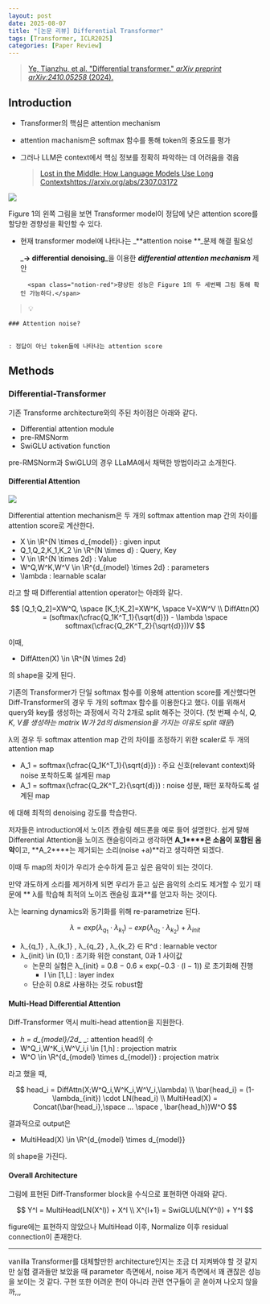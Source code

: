 ```yaml
---
layout: post
date: 2025-08-07
title: "[논문 리뷰] Differential Transformer"
tags: [Transformer, ICLR2025]
categories: [Paper Review]
---
```


> [Ye, Tianzhu, et al. "Differential transformer." ](https://arxiv.org/abs/2410.05258)[_arXiv preprint arXiv:2410.05258_](https://arxiv.org/abs/2410.05258)[ (2024).](https://arxiv.org/abs/2410.05258)



## Introduction

- Transformer의 핵심은 attention mechanism
- attention machanism은 softmax 함수를 통해 token의 중요도를 평가
- 그러나 LLM은 context에서 핵심 정보를 정확히 파악하는 데 어려움을 겪음

	> [Lost in the Middle: How Language Models Use Long Contextshttps://arxiv.org/abs/2307.03172](https://arxiv.org/abs/2307.03172)


![](https://prod-files-secure.s3.us-west-2.amazonaws.com/542b861c-36a8-4051-84e5-8804b6728dba/9083ea56-691a-4752-ae26-47f403431ac8/image.png?X-Amz-Algorithm=AWS4-HMAC-SHA256&X-Amz-Content-Sha256=UNSIGNED-PAYLOAD&X-Amz-Credential=ASIAZI2LB46637DQXK2R%2F20250918%2Fus-west-2%2Fs3%2Faws4_request&X-Amz-Date=20250918T160107Z&X-Amz-Expires=3600&X-Amz-Security-Token=IQoJb3JpZ2luX2VjEEQaCXVzLXdlc3QtMiJHMEUCIQCXTk081%2FK7P9g%2BnwwhVh09NXh5rM1vE2iaS0qyCCThewIgFpT193e0cMqGwQenPm25EHl4mgoWAD2Fxpn9Op1Oj9gqiAQIvf%2F%2F%2F%2F%2F%2F%2F%2F%2F%2FARAAGgw2Mzc0MjMxODM4MDUiDEZYPNX%2Bnze6S3JgeSrcA4v4V7NUAMLQWGiVrbdzy4Tdfrn2tvzwKvkE92HmczeWh8ioCrBMx4fU6l9uxSV7%2Fb7a6FBG8Ho73091E66VRyLHsZDONzKrWxOE6RGJjwrWG%2Fp7bxLTIA5f%2FFmr9%2BL9RSAl4SrvSto%2FXTVT7qAgGfNgOVTOWxqQ0KL7f%2F5LdMko%2B9xBhuz%2BFR4GClm1%2F%2BWtxPrX8E9vTSjBTCL6uORVOb3gqBcuc5WKImNFYlgzOjhDFw8B1O4egSX%2FfA%2BMA9vRrg7DRt97H1s1uoD%2Bv%2BKIjZq4Bqx2p3d9%2BR0YvFrYtVGEK9UHMJ1t8u0VnO55dd5wdLbOo4La1uZle9l%2FdCPU2OcPOkOvwOkFLqVEobqlH3t7OJetwoMhFosL1IqWJW4pUvHG6UzCBXFw%2F70sz6W2OcupWvXi7iAvSg9zG%2B0rsuyuvHge0g%2F4Cgad3L5rfCtX4ubOTtB3lo4yRPziFcLVyjb5iWP9AGVD5GF0K6Zl2gy1mhS9exR4RKtffXR9bo7HK6UKK%2Fe%2BnSqvx8fWW1L7rJnLVFnakvhq1hF%2BrjQTLoIrU3JgW516xOfRAOxZ0WxQIxdiEY24qEeAd1v1ewQvJGKTHUMMo6Gr1fwTxUG%2FuuWcei80SKwcXNv02nQjMJ%2Far8YGOqUBFxvd0TEESF%2BmgQOKkg6B2IDKYWlLY4QxfDQ6jjWo%2B7yFRA0iruGzyiExwGGqwkSVp91DmK8mlf7vpSJI3xB1iKs%2F%2B5wvaUs3YDGYbS%2Bi7PC%2FILaItFqm48wbJykopx7ZoZnpOEqirPwbsl6EzqdPodhODVTljxZnmp1r2POxhi6FIhQfSYdXZ9NXfWumOLcM2HStF8FSlYicxXr9ZamdMvBK16He&X-Amz-Signature=2d8b0a64c7a739aa9f9aed7c4e9dd24ed969ecf02892a399d4a376cfc925f302&X-Amz-SignedHeaders=host&x-amz-checksum-mode=ENABLED&x-id=GetObject)


Figure 1의 왼쪽 그림을 보면 Transformer model이 정답에 낮은 attention score를 할당한 경향성을 확인할 수 있다.

- 현재 transformer model에 나타나는 _**attention noise **_문제 해결 필요성

	_**→ differential denoising**_을 이용한 _**differential attention mechanism**_ 제안


		<span class="notion-red">향상된 성능은 Figure 1의 두 세번째 그림 통해 확인 가능하다.</span>


> 💡 


	### Attention noise?


	: 정답이 아닌 token들에 나타나는 attention score



## Methods



### Differential-Transformer


기존 Transforme architecture와의 주된 차이점은 아래와 같다.

- Differential attention module
- pre-RMSNorm
- SwiGLU activation function

pre-RMSNorm과 SwiGLU의 경우 LLaMA에서 채택한 방법이라고 소개한다.



#### Differential Attention


![](https://prod-files-secure.s3.us-west-2.amazonaws.com/542b861c-36a8-4051-84e5-8804b6728dba/116d70b2-1963-4810-9167-f4c7d8a06e8f/image.png?X-Amz-Algorithm=AWS4-HMAC-SHA256&X-Amz-Content-Sha256=UNSIGNED-PAYLOAD&X-Amz-Credential=ASIAZI2LB46637DQXK2R%2F20250918%2Fus-west-2%2Fs3%2Faws4_request&X-Amz-Date=20250918T160107Z&X-Amz-Expires=3600&X-Amz-Security-Token=IQoJb3JpZ2luX2VjEEQaCXVzLXdlc3QtMiJHMEUCIQCXTk081%2FK7P9g%2BnwwhVh09NXh5rM1vE2iaS0qyCCThewIgFpT193e0cMqGwQenPm25EHl4mgoWAD2Fxpn9Op1Oj9gqiAQIvf%2F%2F%2F%2F%2F%2F%2F%2F%2F%2FARAAGgw2Mzc0MjMxODM4MDUiDEZYPNX%2Bnze6S3JgeSrcA4v4V7NUAMLQWGiVrbdzy4Tdfrn2tvzwKvkE92HmczeWh8ioCrBMx4fU6l9uxSV7%2Fb7a6FBG8Ho73091E66VRyLHsZDONzKrWxOE6RGJjwrWG%2Fp7bxLTIA5f%2FFmr9%2BL9RSAl4SrvSto%2FXTVT7qAgGfNgOVTOWxqQ0KL7f%2F5LdMko%2B9xBhuz%2BFR4GClm1%2F%2BWtxPrX8E9vTSjBTCL6uORVOb3gqBcuc5WKImNFYlgzOjhDFw8B1O4egSX%2FfA%2BMA9vRrg7DRt97H1s1uoD%2Bv%2BKIjZq4Bqx2p3d9%2BR0YvFrYtVGEK9UHMJ1t8u0VnO55dd5wdLbOo4La1uZle9l%2FdCPU2OcPOkOvwOkFLqVEobqlH3t7OJetwoMhFosL1IqWJW4pUvHG6UzCBXFw%2F70sz6W2OcupWvXi7iAvSg9zG%2B0rsuyuvHge0g%2F4Cgad3L5rfCtX4ubOTtB3lo4yRPziFcLVyjb5iWP9AGVD5GF0K6Zl2gy1mhS9exR4RKtffXR9bo7HK6UKK%2Fe%2BnSqvx8fWW1L7rJnLVFnakvhq1hF%2BrjQTLoIrU3JgW516xOfRAOxZ0WxQIxdiEY24qEeAd1v1ewQvJGKTHUMMo6Gr1fwTxUG%2FuuWcei80SKwcXNv02nQjMJ%2Far8YGOqUBFxvd0TEESF%2BmgQOKkg6B2IDKYWlLY4QxfDQ6jjWo%2B7yFRA0iruGzyiExwGGqwkSVp91DmK8mlf7vpSJI3xB1iKs%2F%2B5wvaUs3YDGYbS%2Bi7PC%2FILaItFqm48wbJykopx7ZoZnpOEqirPwbsl6EzqdPodhODVTljxZnmp1r2POxhi6FIhQfSYdXZ9NXfWumOLcM2HStF8FSlYicxXr9ZamdMvBK16He&X-Amz-Signature=58f6897233c2982d8c020bcc34f46a2cdfd84074b5b896fef48b98fcca0a5f09&X-Amz-SignedHeaders=host&x-amz-checksum-mode=ENABLED&x-id=GetObject)


Differential attention mechanism은 두 개의 softmax attention map 간의 차이를 attention score로 계산한다.

- X \in \R^{N \times d\_{model}} : given input
- Q\_1,Q\_2,K\_1,K\_2 \in \R^{N \times d} : Query, Key
- V \in \R^{N \times 2d} : Value
- W^Q,W^K,W^V \in \R^{d\_{model} \times 2d} : parameters
- \lambda : learnable scalar

라고 할 때 Differential attention operator는 아래와 같다.


$$
[Q_1;Q_2]=XW^Q, \space [K_1;K_2]=XW^K, \space V=XW^V \\
DiffAttn(X) = (softmax(\cfrac{Q_1K^T_1}{\sqrt{d}}) - \lambda \space softmax(\cfrac{Q_2K^T_2}{\sqrt{d}}))V
$$


이때,

- DiffAtten(X) \in \R^{N \times 2d}

의 shape을 갖게 된다.


기존의 Transformer가 단일 softmax 함수를 이용해 attention score를 계산했다면 Diff-Transformer의 경우 두 개의 softmax 함수를 이용한다고 했다. 이를 위해서 query와 key를 생성하는 과정에서 각각 2개로 split 해주는 것이다. <span class="notion-red">(첫 번째 수식, </span><span class="notion-red">_Q, K, V를 생성하는 matrix W가 2d의 dismension을 가지는 이유도 split 때문_</span><span class="notion-red">)</span>


 λ의 경우 두 softmax attention map 간의 차이를 조정하기 위한 scaler로 두 개의 attention map

- A\_1 = softmax(\cfrac{Q\_1K^T\_1}{\sqrt{d}}) : 주요 신호(relevant context)와 noise 포착하도록 설계된 map
- A\_1 = softmax(\cfrac{Q\_2K^T\_2}{\sqrt{d}}) : noise 성분, 패턴 포착하도록 설계된 map 

에 대해 최적의 denoising 강도를 학습한다.


저자들은 introduction에서 노이즈 캔슬링 헤드폰을 예로 들어 설명한다. 쉽게 말해 Differential Attention을 노이즈 캔슬링이라고 생각하면 **A\_1****은 소음이 포함된 음악**이고, **A\_2****는 제거되는 소리(noise +a)**라고 생각하면 되겠다. 


이때 두 map의 차이가 우리가 순수하게 듣고 싶은 음악이 되는 것이다. 


만약 과도하게 소리를 제거하게 되면 우리가 듣고 싶은 음악의 소리도 제거할 수 있기 때문에 ** λ를 학습해 최적의 노이즈 캔슬링 효과**를 얻고자 하는 것이다.


λ는 learning dynamics와 동기화를 위해 re-parametrize 된다.


$$
\lambda = exp(\lambda_{q_1} \cdot \lambda_{k_1}) - exp(\lambda_{q_2} \cdot \lambda_{k_2}) + \lambda_{init}
$$

- λ\_{q\_1} , λ\_{k\_1} , λ\_{q\_2} , λ\_{k\_2} ∈ R^d : learnable vector
- λ\_{init} \in (0,1) : 초기화 위한 constant, 0과 1 사이값
	- 논문의 실험은 λ\_{init} = 0.8 − 0.6 × exp(−0.3 · (l − 1)) 로 초기화해 진행
		- l \in [1,L] : layer index
	- 단순히 0.8로 사용하는 것도 robust함


#### **Multi-Head Differential Attention**


Diff-Transformer 역시 multi-head attention을 지원한다.

- _h = d\_{model}/2d__ _: attention head의 수
- W^Q\_i,W^K\_i,W^V\_i,i \in [1,h] : projection matrix
- W^O \in \R^{d\_{model} \times d\_{model}} : projection matrix

라고 했을 때,


$$
head_i = DiffAttn(X;W^Q_i,W^K_i,W^V_i,\lambda) \\
\bar{head_i} = (1-\lambda_{init}) \cdot LN(head_i) \\
MultiHead(X) = Concat(\bar{head_i},\space ... \space , \bar{head_h})W^O
$$


결과적으로 output은

- MultiHead(X) \in \R^{d\_{model} \times d\_{model}}

의 shape을 가진다.



#### Overall Architecture


그림에 표현된 Diff-Transformer block을 수식으로 표현하면 아래와 같다.


$$
Y^l = MultiHead(LN(X^l)) + X^l \\
X^{l+1} = SwiGLU(LN(Y^l)) + Y^l
$$


figure에는 표현하지 않았으나 MultiHead 이후, Normalize 이후 residual connection이 존재한다.


---


vanilla Transformer를 대체할만한 architecture인지는 조금 더 지켜봐야 할 것 같지만 실험 결과들만 보았을 때 parameter 측면에서, noise 제거 측면에서 꽤 괜찮은 성능을 보이는 것 같다. 구현 또한 어려운 편이 아니라 관련 연구들이 곧 쏟아져 나오지 않을까,,,

